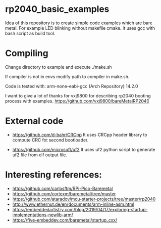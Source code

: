 # rp2040_basic_examples
Idea of this repository is to create simple code examples which are bare metal.  For example LED blinking without makefile cmake. It uses gcc with bash script as build tool.

# Compiling

Change directory to example and execute ./make.sh

If compiler is not in envs modify path to compiler in make.sh.

Code is tested with:
arm-none-eabi-gcc (Arch Repository) 14.2.0

I want to give a lot of thanks for vxj9800 for describing rp2040 booting process with examples.
https://github.com/vxj9800/bareMetalRP2040

# External code

- https://github.com/d-bahr/CRCpp It uses CRCpp header library to compute CRC fot second bootloader.

- https://github.com/microsoft/uf2  It uses uf2 python script to generate uf2 file from elf output file.


# Interesting references:
- https://github.com/carlosftm/RPi-Pico-Baremetal
- https://github.com/cortexm/baremetal/tree/master
- https://github.com/ataradov/mcu-starter-projects/tree/master/rp2040
- http://www.ethernut.de/en/documents/arm-inline-asm.html
- https://embeddedartistry.com/blog/2019/04/17/exploring-startup-implementations-newlib-arm/
- https://five-embeddev.com/baremetal/startup_cxx/
